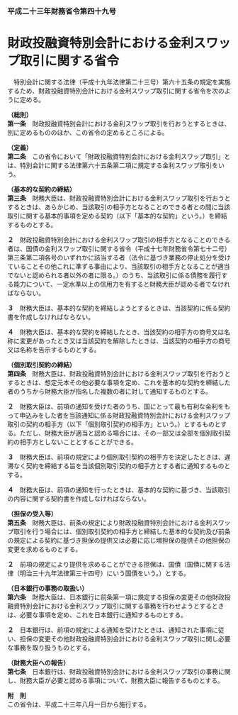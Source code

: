 ### 平成二十三年財務省令第四十九号  
# 財政投融資特別会計における金利スワップ取引に関する省令  
　特別会計に関する法律（平成十九年法律第二十三号）第六十五条の規定を実施するため、財政投融資特別会計における金利スワップ取引に関する省令を次のように定める。  
  
**（総則）**  
**第一条**　財政投融資特別会計における金利スワップ取引を行おうとするときは、別に定めるもののほか、この省令の定めるところによる。  
  
**（定義）**  
**第二条**　この省令において「財政投融資特別会計における金利スワップ取引」とは、特別会計に関する法律第六十五条第二項に規定する金利スワップ取引をいう。  
  
**（基本的な契約の締結）**  
**第三条**　財務大臣は、財政投融資特別会計における金利スワップ取引を行おうとするときは、あらかじめ、当該取引の相手方となることのできる者との間に当該取引に関する基本的事項を定める契約（以下「基本的な契約」という。）を締結するものとする。  
  
**２**　財政投融資特別会計における金利スワップ取引の相手方となることのできる者は、国債の金利スワップ取引に関する省令（平成十七年財務省令第七十二号）第三条第二項各号のいずれかに該当する者（法令に基づき業務の停止処分を受けていることその他これに準ずる事由により、当該取引の相手方となることが適当でないと認められる者以外の者に限る。）のうち、当該取引に係る債務を履行する能力について、一定水準以上の信用力を有すると財務大臣が認める者でなければならない。  
  
**３**　財務大臣は、基本的な契約を締結しようとするときは、当該契約に係る契約書を作成しなければならない。  
  
**４**　財務大臣は、基本的な契約を締結したとき、当該契約の相手方の商号又は名称に変更があったとき又は当該契約を解除したときは、当該契約の相手方の商号又は名称を告示するものとする。  
  
**（個別取引契約の締結）**  
**第四条**　財務大臣は、財政投融資特別会計における金利スワップ取引を行おうとするときは、想定元本その他必要な事項を定め、これを基本的な契約を締結した者のうちから財務大臣が指名した複数の者に対して通知するものとする。  
  
**２**　財務大臣は、前項の通知を受けた者のうち、国にとって最も有利な金利をもって申込みをした者を当該通知に係る財政投融資特別会計における金利スワップ取引の契約の相手方（以下「個別取引契約の相手方」という。）とするものとする。ただし、財務大臣が適当と認める場合には、その一部又は全部を個別取引契約の相手方としないこととすることができる。  
  
**３**　財務大臣は、前項の規定により個別取引契約の相手方を決定したときは、遅滞なく契約を締結する旨を当該個別取引契約の相手方とする者に通知するものとする。  
  
**４**　財務大臣は、前項の通知を行ったときは、基本的な契約に基づき、当該取引の内容に関する契約書を作成しなければならない。  
  
**（担保の受入等）**  
**第五条**　財務大臣は、前条の規定により財政投融資特別会計における金利スワップ取引を行う場合には、個別取引契約の相手方と締結した基本的な契約及び前条の規定による契約に基づき担保の提供又は必要に応じ増担保の提供その他担保の変更を求めるものとする。  
  
**２**　前項の規定により提供を求めることができる担保は、国債（国債に関する法律（明治三十九年法律第三十四号）にいう国債をいう。）とする。  
  
**（日本銀行の事務の取扱い）**  
**第六条**　財務大臣は、日本銀行に前条第一項に規定する担保の変更その他財政投融資特別会計における金利スワップ取引に関する事務を行わせようとするときは、必要な事項を定め、これを日本銀行に通知するものとする。  
  
**２**　日本銀行は、前項の規定による通知を受けたときは、通知された事項に従い、担保の変更その他財政投融資特別会計における金利スワップ取引に関し必要な事務を取り扱うものとする。  
  
**（財務大臣への報告）**  
**第七条**　日本銀行は、財政投融資特別会計における金利スワップ取引の事務に関し、財務大臣が必要と認める事項について、財務大臣に報告するものとする。  
  
**附　則**  
この省令は、平成二十三年八月一日から施行する。  
  

